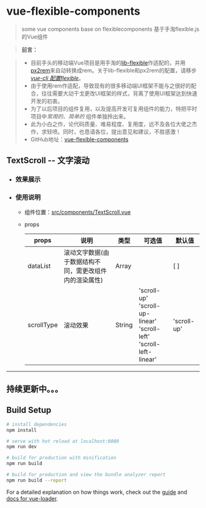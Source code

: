 # vue-flexible-components

> some vue components base on flexiblecomponents
基于手淘flexible.js的Vue组件

> **前言：**

> - 目前手头的移动端Vue项目是用手淘的[lib-flexible](https://github.com/amfe/lib-flexible/tree/master)作适配的，并用[px2rem](https://www.npmjs.com/package/px2rem)来自动转换成rem。关于lib-flexible和px2rem的配置，请移步 *[vue-cli 配置flexible](https://segmentfault.com/a/1190000011883121)*。
> - 由于使用rem作适配，导致现有的很多移动端UI框架不能与之很好的配合，往往需要大动干戈更改UI框架的样式，背离了使用UI框架达到快速开发的初衷。
> - 为了以后项目的组件复用，以及提高开发可复用组件的能力，特把平时项目中*常用的、简单的* 组件单独拎出来。
> - 此为小白之作，论代码质量、难易程度、复用度，远不及各位大佬之杰作，求轻喷。同时，也恳请各位，提出意见和建议，不胜感激！
> -  GitHub地址：[vue-flexible-components]()

## TextScroll -- 文字滚动

- ### 效果展示

- ### 使用说明
  - 组件位置：[src/components/TextScroll.vue]()
  - props

    | props| 说明 | 类型 | 可选值 | 默认值
    | - | - | - | - | - |
    | dataList | 滚动文字数据(由于数据结构不同，需更改组件内的渲染属性) | Array | | [ ] |
    | scrollType | 滚动效果 | String | 'scroll-up'</br>'scroll-up-linear'</br>'scroll-left'</br>'scroll-left-linear' | 'scroll-up'


---
## 持续更新中。。。
## Build Setup

``` bash
# install dependencies
npm install

# serve with hot reload at localhost:8080
npm run dev

# build for production with minification
npm run build

# build for production and view the bundle analyzer report
npm run build --report
```

For a detailed explanation on how things work, check out the [guide](http://vuejs-templates.github.io/webpack/) and [docs for vue-loader](http://vuejs.github.io/vue-loader).

